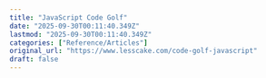 ```yaml
---
title: "JavaScript Code Golf"
date: "2025-09-30T00:11:40.349Z"
lastmod: "2025-09-30T00:11:40.349Z"
categories: ["Reference/Articles"]
original_url: "https://www.lesscake.com/code-golf-javascript"
draft: false
---
```

